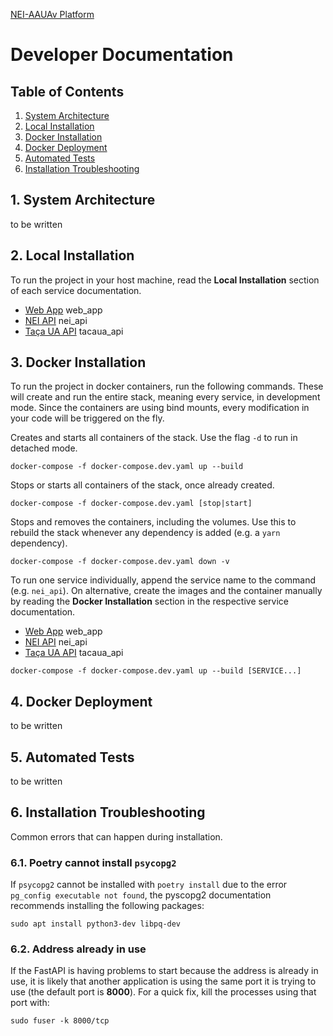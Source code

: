 [NEI-AAUAv Platform](../README.md)

# Developer Documentation

## Table of Contents

1. [System Architecture](#1-system-architecture)
2. [Local Installation](#2-local-installation)
3. [Docker Installation](#3-docker-installation)
4. [Docker Deployment](#4-docker-deployment)
5. [Automated Tests](#5-automated-tests)
6. [Installation Troubleshooting](#6-installation-troubleshooting)

## 1. System Architecture
 to be written
<!-- TODO: complete -->

## 2. Local Installation

To run the project in your host machine, read the **Local Installation** section of each service documentation.

- [Web App](../frontend/README.md#local-installation) web_app
- [NEI API](../backend/README.md#local-installation) nei_api
- [Taça UA API](../tacaua-api/README.md#local-installation) tacaua_api

## 3. Docker Installation

To run the project in docker containers, run the following commands. These will create and run the entire stack, meaning every service, in development mode. Since the containers are using bind mounts, every modification in your code will be triggered on the fly.

Creates and starts all containers of the stack. Use the flag `-d` to run in detached mode.
```
docker-compose -f docker-compose.dev.yaml up --build
```

Stops or starts all containers of the stack, once already created.
```
docker-compose -f docker-compose.dev.yaml [stop|start]
```

Stops and removes the containers, including the volumes. Use this to rebuild the stack whenever any dependency is added (e.g. a `yarn` dependency).
```
docker-compose -f docker-compose.dev.yaml down -v
```

To run one service individually, append the service name to the command (e.g. `nei_api`). On alternative, create the images and the container manually by reading the **Docker Installation** section in the respective service documentation.
- [Web App](../frontend/README.md#docker-installation) web_app
- [NEI API](../backend/README.md#docker-installation) nei_api
- [Taça UA API](../tacaua-api/README.md#docker-installation) tacaua_api
```
docker-compose -f docker-compose.dev.yaml up --build [SERVICE...]
```

## 4. Docker Deployment
 to be written
<!-- TODO: complete -->


## 5. Automated Tests
 to be written
<!-- TODO: complete -->

## 6. Installation Troubleshooting

Common errors that can happen during installation.

### 6.1. Poetry cannot install `psycopg2`

If `psycopg2` cannot be installed with `poetry install` due to the error `pg_config executable not found`, the pyscopg2 documentation recommends installing the following packages:
```
sudo apt install python3-dev libpq-dev 
```

### 6.2. Address already in use

If the FastAPI is having problems to start because the address is already in use, it is likely that another application is using the same port it is trying to use (the default port is **8000**). For a quick fix, kill the processes using that port with:
```
sudo fuser -k 8000/tcp
```
